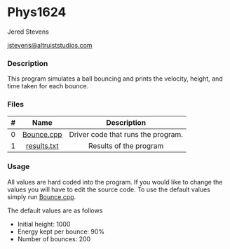 # Phys1624
Jered Stevens

jstevens@altruiststudios.com

### Description
This program simulates a ball bouncing and prints the velocity,
height, and time taken for each bounce.

### Files
| # | Name | Description |
|:---:|:------:|:-------------:|
| 0 | [Bounce.cpp](/Bounce.cpp) | Driver code that runs the program. |
| 1 | [results.txt](/results.txt) | Results of the program |

### Usage
All values are hard coded into the program. If you would like to change the values you will have to edit the source code.
To use the default values simply run [Bounce.cpp](/Bounce.cpp).

The default values are as follows
- Initial height: 1000
- Energy kept per bounce: 90%
- Number of bounces: 200
